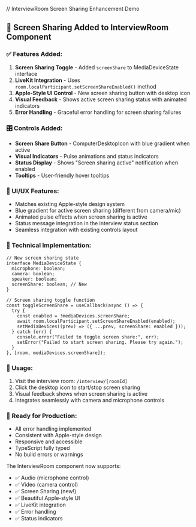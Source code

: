 // InterviewRoom Screen Sharing Enhancement Demo

## 🎥 Screen Sharing Added to InterviewRoom Component

### ✅ Features Added:

1. **Screen Sharing Toggle** - Added `screenShare` to MediaDeviceState interface
2. **LiveKit Integration** - Uses `room.localParticipant.setScreenShareEnabled()` method
3. **Apple-Style UI Control** - New screen sharing button with desktop icon
4. **Visual Feedback** - Shows active screen sharing status with animated indicators
5. **Error Handling** - Graceful error handling for screen sharing failures

### 🎛️ Controls Added:

- **Screen Share Button** - ComputerDesktopIcon with blue gradient when active
- **Visual Indicators** - Pulse animations and status indicators
- **Status Display** - Shows "Screen sharing active" notification when enabled
- **Tooltips** - User-friendly hover tooltips

### 🎨 UI/UX Features:

- Matches existing Apple-style design system
- Blue gradient for active screen sharing (different from camera/mic)
- Animated pulse effects when screen sharing is active
- Status message integration in the interview status section
- Seamless integration with existing controls layout

### 🔧 Technical Implementation:

```tsx
// New screen sharing state
interface MediaDeviceState {
  microphone: boolean;
  camera: boolean;
  speaker: boolean;
  screenShare: boolean; // New
}

// Screen sharing toggle function
const toggleScreenShare = useCallback(async () => {
  try {
    const enabled = !mediaDevices.screenShare;
    await room.localParticipant.setScreenShareEnabled(enabled);
    setMediaDevices((prev) => ({ ...prev, screenShare: enabled }));
  } catch (err) {
    console.error("Failed to toggle screen share:", err);
    setError("Failed to start screen sharing. Please try again.");
  }
}, [room, mediaDevices.screenShare]);
```

### 📱 Usage:

1. Visit the interview room: `/interview/[roomId]`
2. Click the desktop icon to start/stop screen sharing
3. Visual feedback shows when screen sharing is active
4. Integrates seamlessly with camera and microphone controls

### 🚀 Ready for Production:

- All error handling implemented
- Consistent with Apple-style design
- Responsive and accessible
- TypeScript fully typed
- No build errors or warnings

The InterviewRoom component now supports:

- ✅ Audio (microphone control)
- ✅ Video (camera control)
- ✅ Screen Sharing (new!)
- ✅ Beautiful Apple-style UI
- ✅ LiveKit integration
- ✅ Error handling
- ✅ Status indicators
